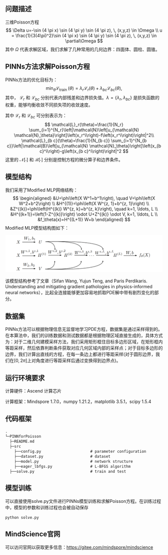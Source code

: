 ## 问题描述

三维Poisson方程
$$
\Delta u=-\sin (4 \pi x) \sin (4 \pi y) \sin (4 \pi z),  \, (x,y,z) \in \Omega \\
u = \frac{1}{3(4\pi)^2}\sin (4 \pi x) \sin (4 \pi y) \sin (4 \pi z),  \, (x,y,z) \in \partial\Omega
$$
其中 $\Omega$ 代表求解区域，我们求解了几种常用的几何边界：四面体、圆柱、圆锥。



## PINNs方法求解Poisson方程

PINNs方法的优化目标为：
$$
\min _\theta \mathcal{L}_{\text {train }}(\theta)=\lambda_r \mathcal{L}_r(\theta)+\lambda_{b c} \mathcal{L}_{b c}(\theta),
$$
其中， $\mathcal{L}_r$ 和 $\mathcal{L}_{bc}$ 分别代表内部残差和边界损失值。$\lambda=\left\{\lambda_r, \lambda_{b c} \right\}$ 是损失函数的权重，能够均衡收敛不同损失项的收敛速度。

其中 $\mathcal{L}_r$ 和 $\mathcal{L}_{bc}$ 可分别表示为：
$$
\mathcal{L}_r(\theta)=\frac{1}{N_r} \sum_{i=1}^{N_r}\left|\mathcal{N}\left[u_{\mathcal{N} \mathcal{N}_\theta}\right]\left(x_r^i\right)-f\left(x_r^i\right)\right|^2\\ \mathcal{L}_{b c}(\theta)=\frac{1}{N_{b c}} \sum_{i=1}^{N_{b c}}\left|\mathcal{B}\left[u_{\mathcal{N} \mathcal{N}_\theta}\right]\left(x_{b c}^i\right)-g\left(x_{b c}^i\right)\right|^2
$$
这里的 $\mathcal{N}[\cdot]$ 和 $\mathcal{B}[\cdot]$ 分别是控制方程的微分算子和边界条件。



## 模型结构

我们采用了Modified MLP网络结构：
$$
\begin{aligned}
&U=\phi\left(X W^1+b^1\right), \quad V=\phi\left(X W^2+b^2\right) \\
&H^{(1)}=\phi\left(X W^{z, 1}+b^{z, 1}\right) \\
&Z^{(k)}=\phi\left(H^{(k)} W^{z, k}+b^{z, k}\right), \quad k=1, \ldots, L \\
&H^{(k+1)}=\left(1-Z^{(k)}\right) \odot U+Z^{(k)} \odot V, k=1, \ldots, L \\
&f_\theta(x)=H^{(L+1)} W+b
\end{aligned}
$$
Modified MLP模型结构图如下：

<img src="./modified_MLP.png" alt="modified_MLP" style="zoom:50%;" />



该模型结构参考了文章（Sifan Wang, Yujun Teng, and Paris Perdikaris. Understanding and mitigating gradient pathologies in physics-informed neural networks），比起全连接能够更加容易地抓取PDE解中带有剧烈变化的部分。



## 数据集

PINNs方法可以根据物理信息无监督地学习PDE方程，数据集是通过采样得到的。在本算法中，我们的训练数据和测试数据都是根据物理区域直接生成的，具体方式为：对于二维几何建模采样方法，我们采用矩形框住目标多边形区域，在矩形框内等距采样，然后依靠判断条件获取对应几何区域内部的采样点；对于目标多边形的边界，我们计算出直线的方程，在每一条边上都进行等距采样(对于圆形边界，我们在$[0,2\pi]$上对角度进行等距采样后通过变换得到边界点)。



## 运行环境要求

计算硬件：Ascend 计算芯片

计算框架：Mindspore 1.7.0，numpy 1.21.2，matplotlib 3.5.1，scipy 1.5.4



## 代码框架

```
.
└─PINNforPoisson
  ├─README.md
  ├─src
    ├──config.py                      # parameter configuration
    ├──dataset.py                     # dataset
    ├──model.py                       # network structure
    ├──eager_lbfgs.py                 # L-BFGS algorithm
  ├──solve.py                         # train and test
```





## 模型训练

可以直接使用solve.py文件进行PINNs模型训练和求解Poisson方程。在训练过程中，模型的参数和训练过程也会被自动保存

```
python solve.py
```



## MindScience官网

可以访问官网以获取更多信息：https://gitee.com/mindspore/mindscience